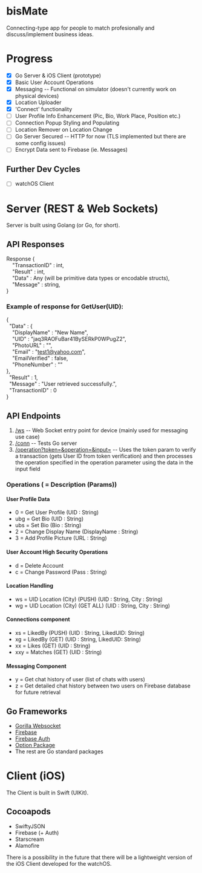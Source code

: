 # bisMate
Connecting-type app for people to match profesionally and discuss/implement business ideas. 

# Progress
- [x] Go Server & iOS Client (prototype)
- [x] Basic User Account Operations
- [x] Messaging -- Functional on simulator (doesn't currently work on physical devices)
- [x] Location Uploader
- [x] 'Connect' functionality
- [ ] User Profile Info Enhancement (Pic, Bio, Work Place, Position etc.)
- [ ] Connection Popup Styling and Populating
- [ ] Location Remover on Location Change
- [ ] Go Server Secured -- HTTP for now (TLS implemented but there are some config issues)
- [ ] Encrypt Data sent to Firebase (ie. Messages)

## Further Dev Cycles
- [ ] watchOS Client

# Server (REST & Web Sockets)
Server is built using Golang (or Go, for short).

## API Responses
Response {\
&nbsp;&nbsp;&nbsp;&nbsp;"TransactionID" : int,\
&nbsp;&nbsp;&nbsp;&nbsp;"Result" : int,\
&nbsp;&nbsp;&nbsp;&nbsp;"Data" : Any (will be primitive data types or encodable structs),\
&nbsp;&nbsp;&nbsp;&nbsp;"Message" : string,\
}

### Example of response for GetUser(UID):
{\
&nbsp;&nbsp;"Data" : {\
&nbsp;&nbsp;&nbsp;&nbsp;"DisplayName" : "New Name",\
&nbsp;&nbsp;&nbsp;&nbsp;"UID" : "jaq3RAOFuBar41BySERkP0WPugZ2",\
&nbsp;&nbsp;&nbsp;&nbsp;"PhotoURL" : "",\
&nbsp;&nbsp;&nbsp;&nbsp;"Email" : "test1@yahoo.com",\
&nbsp;&nbsp;&nbsp;&nbsp;"EmailVerified" : false,\
&nbsp;&nbsp;&nbsp;&nbsp;"PhoneNumber" : ""\
  },\
&nbsp;&nbsp;"Result" : 1,\
&nbsp;&nbsp;"Message" : "User retrieved successfully.",\
&nbsp;&nbsp;"TransactionID" : 0\
}

## API Endpoints
1. [/ws]("http://localhost:8000/ws") -- Web Socket entry point for device (mainly used for messaging use case)
2. [/conn]("http://localhost:8000/conn") -- Tests Go server 
3. [/operation?token=<String>&operation=<String>&input=<String>]("http://localhost:8000/operation?token=<String>&operation=<String>&input=<String>") -- Uses the token param to verify a transaction (gets User ID from token verification) and then processes the operation specified in the operation parameter using the data in the input field

### Operations (<Number> = Description (Params))
#### User Profile Data
- 0 = Get User Profile                    (UID : String)
- ubg = Get Bio                          (UID : String)
- ubs = Set Bio                          (Bio : String)
- 2 = Change Display Name                 (DisplayName : String)
- 3 = Add Profile Picture                 (URL : String)

#### User Account High Security Operations
- d = Delete Account
- c = Change Password                     (Pass : String)

#### Location Handling
- ws = UID Location (City) (PUSH)         (UID : String, City : String)
- wg = UID Location (City) (GET ALL)      (UID : String, City : String)

#### Connections component
- xs = LikedBy (PUSH)                     (UID : String, LikedUID: String)
- xg = LikedBy (GET)                      (UID : String, LikedUID: String)
- xx = Likes (GET)                        (UID : String)
- xxy = Matches (GET)                     (UID : String)

#### Messaging Component
- y = Get chat history of user (list of chats with users)
- z = Get detailed chat history between two users on Firebase database for future retrieval

## Go Frameworks 
- [Gorilla Websocket]("https://github.com/gorilla/websocket")
- [Firebase]("https://firebase.google.com/go")
- [Firebase Auth]("https://firebase.google.com/go/auth")
- [Option Package]("https://google.golang.org/api/option")
- The rest are Go standard packages

# Client (iOS)
The Client is built in Swift (UIKit).

## Cocoapods
- SwiftyJSON
- Firebase (+ Auth)
- Starscream
- Alamofire

There is a possibility in the future that there will be a lightweight version of the iOS Client developed for the watchOS.
